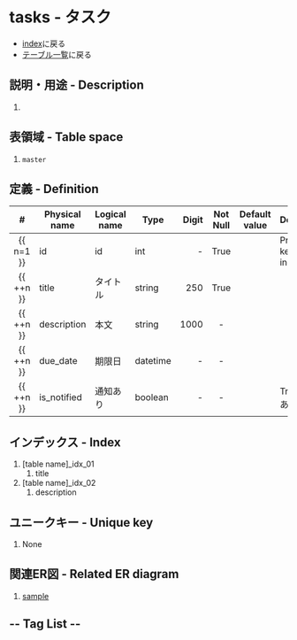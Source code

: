# tasks - タスク
- [index](/)に戻る
- [テーブル一覧](../list_tables.md)に戻る

## 説明・用途 - Description
1. <GreenBadge text="T.B.D." />

## 表領域 - Table space
1. `master`

## 定義 - Definition

|     #     | Physical name | Logical name | Type     | Digit | Not Null | Default value | Description                 |
| :-------: | ------------- | ------------ | -------- | ----: | :------: | ------------- | --------------------------- |
| {{ n=1 }} | id            | id           | int      |     - |   True   |               | Primary key. auto increment |
| {{ ++n }} | title         | タイトル     | string   |   250 |   True   |               |                             |
| {{ ++n }} | description   | 本文         | string   |  1000 |    -     |               |                             |
| {{ ++n }} | due_date      | 期限日       | datetime |     - |    -     |               |                             |
| {{ ++n }} | is_notified   | 通知あり     | boolean  |     - |    -     |               | True=通知あり               |

## インデックス - Index
1. [table name]_idx_01
    1. title
1. [table name]_idx_02
    1. description

## ユニークキー - Unique key
1. None

## 関連ER図 - Related ER diagram
1. [sample](../er/sample.md)

## -- Tag List --
<TagList />

